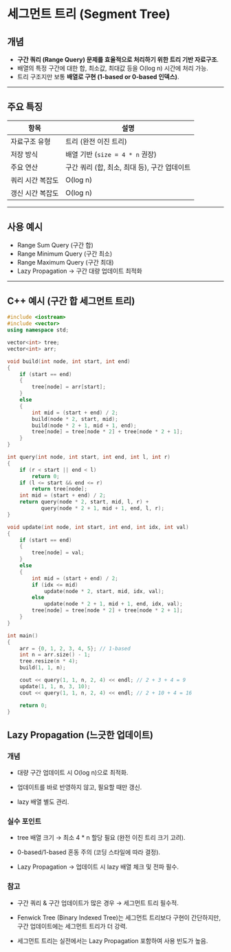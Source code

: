 # 세그먼트 트리 (Segment Tree)

## 개념
- **구간 쿼리 (Range Query) 문제를 효율적으로 처리하기 위한 트리 기반 자료구조**.
- 배열의 특정 구간에 대한 합, 최소값, 최대값 등을 O(log n) 시간에 처리 가능.
- 트리 구조지만 보통 **배열로 구현 (1-based or 0-based 인덱스)**.

---

## 주요 특징
| 항목           | 설명                              |
|--------------|--------------------------------|
| 자료구조 유형    | 트리 (완전 이진 트리)                  |
| 저장 방식       | 배열 기반 (`size = 4 * n` 권장)     |
| 주요 연산       | 구간 쿼리 (합, 최소, 최대 등), 구간 업데이트 |
| 쿼리 시간 복잡도 | O(log n)                          |
| 갱신 시간 복잡도 | O(log n)                          |

---

## 사용 예시
- Range Sum Query (구간 합)
- Range Minimum Query (구간 최소)
- Range Maximum Query (구간 최대)
- Lazy Propagation → 구간 대량 업데이트 최적화

---

## C++ 예시 (구간 합 세그먼트 트리)

```cpp
#include <iostream>
#include <vector>
using namespace std;

vector<int> tree;
vector<int> arr;

void build(int node, int start, int end)
{
    if (start == end)
    {
        tree[node] = arr[start];
    }
    else
    {
        int mid = (start + end) / 2;
        build(node * 2, start, mid);
        build(node * 2 + 1, mid + 1, end);
        tree[node] = tree[node * 2] + tree[node * 2 + 1];
    }
}

int query(int node, int start, int end, int l, int r)
{
    if (r < start || end < l)
        return 0;
    if (l <= start && end <= r)
        return tree[node];
    int mid = (start + end) / 2;
    return query(node * 2, start, mid, l, r) +
           query(node * 2 + 1, mid + 1, end, l, r);
}

void update(int node, int start, int end, int idx, int val)
{
    if (start == end)
    {
        tree[node] = val;
    }
    else
    {
        int mid = (start + end) / 2;
        if (idx <= mid)
            update(node * 2, start, mid, idx, val);
        else
            update(node * 2 + 1, mid + 1, end, idx, val);
        tree[node] = tree[node * 2] + tree[node * 2 + 1];
    }
}

int main()
{
    arr = {0, 1, 2, 3, 4, 5}; // 1-based
    int n = arr.size() - 1;
    tree.resize(n * 4);
    build(1, 1, n);

    cout << query(1, 1, n, 2, 4) << endl; // 2 + 3 + 4 = 9
    update(1, 1, n, 3, 10);
    cout << query(1, 1, n, 2, 4) << endl; // 2 + 10 + 4 = 16

    return 0;
}
```

## Lazy Propagation (느긋한 업데이트)
### 개념
- 대량 구간 업데이트 시 O(log n)으로 최적화.

- 업데이트를 바로 반영하지 않고, 필요할 때만 갱신.

- lazy 배열 별도 관리.

### 실수 포인트
- tree 배열 크기 → 최소 4 * n 할당 필요 (완전 이진 트리 크기 고려).

- 0-based/1-based 혼동 주의 (코딩 스타일에 따라 결정).

- Lazy Propagation → 업데이트 시 lazy 배열 체크 및 전파 필수.

### 참고
- 구간 쿼리 & 구간 업데이트가 많은 경우 → 세그먼트 트리 필수적.

- Fenwick Tree (Binary Indexed Tree)는 세그먼트 트리보다 구현이 간단하지만, 구간 업데이트에는 세그먼트 트리가 더 강력.

- 세그먼트 트리는 실전에서는 Lazy Propagation 포함하여 사용 빈도가 높음.
